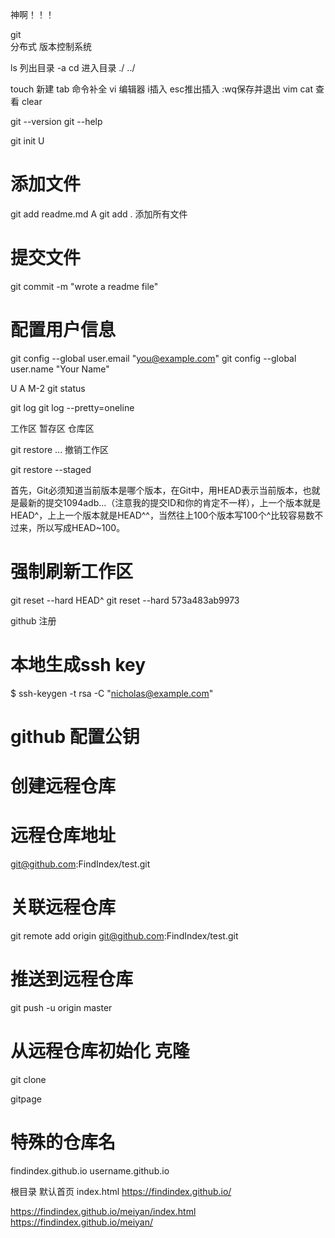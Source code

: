 ﻿神啊！！！


git  
分布式 版本控制系统


ls  列出目录 -a
cd 进入目录 ./ ../

touch 新建
tab 命令补全
vi 编辑器 i插入 esc推出插入 :wq保存并退出 vim
cat 查看
clear



git --version
git --help


git init  U

# 添加文件
git add readme.md  A
git add . 添加所有文件

# 提交文件
git commit -m "wrote a readme file" 


# 配置用户信息
git config --global user.email "you@example.com"
git config --global user.name "Your Name" 


U A M-2
git status


git log
git log --pretty=oneline



工作区 暂存区 仓库区


git restore <file>...  撤销工作区

git restore --staged <file>



首先，Git必须知道当前版本是哪个版本，在Git中，用HEAD表示当前版本，也就是最新的提交1094adb...（注意我的提交ID和你的肯定不一样），上一个版本就是HEAD^，上上一个版本就是HEAD^^，当然往上100个版本写100个^比较容易数不过来，所以写成HEAD~100。

# 强制刷新工作区
git reset --hard HEAD^
git reset --hard 573a483ab9973


github 注册

# 本地生成ssh key
$ ssh-keygen -t rsa -C "nicholas@example.com"

# github 配置公钥

# 创建远程仓库

# 远程仓库地址
git@github.com:FindIndex/test.git


# 关联远程仓库
git remote add origin git@github.com:FindIndex/test.git

# 推送到远程仓库
git push -u origin master

# 从远程仓库初始化 克隆
git clone



gitpage

# 特殊的仓库名 
findindex.github.io
username.github.io

根目录 默认首页 index.html
https://findindex.github.io/

https://findindex.github.io/meiyan/index.html
https://findindex.github.io/meiyan/